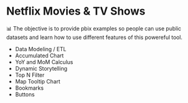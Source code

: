 
# Netflix Movies & TV Shows

📊 The objective is to provide pbix examples so people can use public datasets and learn how to use different features of this powereful tool.

- Data Modeling / ETL
- Accumulated Chart
- YoY and MoM Calculus
- Dynamic Storytelling
- Top N Filter
- Map Tooltip Chart
- Bookmarks
- Buttons
